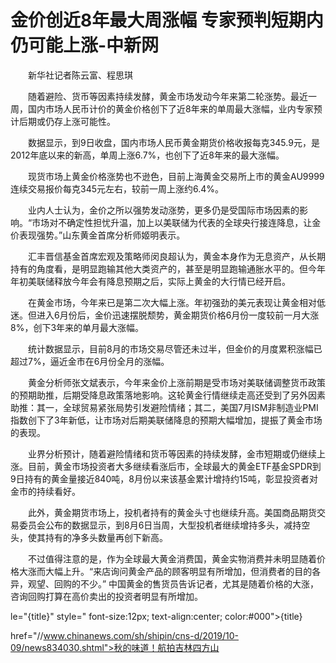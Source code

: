 # 金价创近8年最大周涨幅 专家预判短期内仍可能上涨-中新网

　　新华社记者陈云富、程思琪

　　随着避险、货币等因素持续发酵，黄金市场发动今年来第二轮涨势。最近一周，国内市场人民币计价的黄金价格创下了近8年来的单周最大涨幅，业内专家预计后期或仍存上涨可能性。

　　数据显示，到9日收盘，国内市场人民币黄金期货价格收报每克345.9元，是2012年底以来的新高，单周上涨6.7%，也创下了近8年来的最大涨幅。

　　现货市场上黄金价格涨势也不逊色，目前上海黄金交易所上市的黄金AU9999连续交易报价每克345元左右，较前一周上涨约6.4%。

　　业内人士认为，金价之所以强势发动涨势，更多仍是受国际市场因素的影响。“市场对不确定性担忧升温，加上以美联储为代表的全球央行接连降息，让金价表现强势。”山东黄金首席分析师姬明表示。

　　汇丰晋信基金首席宏观及策略师闵良超认为，黄金本身作为无息资产，从长期持有的角度看，是明显跑输其他大类资产的，甚至是明显跑输通胀水平的。但今年年初美联储释放今年会有降息预期之后，实际上黄金的大行情已经开启。

　　在黄金市场，今年来已是第二次大幅上涨。年初强劲的美元表现让黄金相对低迷。但进入6月份后，金价迅速摆脱颓势，黄金期货价格6月份一度较前一月大涨8%，创下3年来的单月最大涨幅。

　　统计数据显示，目前8月的市场交易尽管还未过半，但金价的月度累积涨幅已超过7%，逼近金市在6月份全月的涨幅。

　　黄金分析师张文斌表示，今年来金价上涨前期是受市场对美联储调整货币政策的预期助推，后期受降息政策落地影响。这轮黄金行情继续走高还受到了另外因素助推：其一，全球贸易紧张局势引发避险情绪；其二，美国7月ISM非制造业PMI指数创下了3年新低，让市场对后期美联储降息的预期大幅增加，提振了黄金市场的表现。

　　业界分析预计，随着避险情绪和货币等因素的持续发酵，金市短期或仍继续上涨。目前，黄金市场投资者大多继续看涨后市，全球最大的黄金ETF基金SPDR到9日持有的黄金量接近840吨，8月份以来该基金累计增持约15吨，彰显投资者对金市的持续看好。

　　此外，黄金期货市场上，投机者持有的黄金头寸也继续升高。美国商品期货交易委员会公布的数据显示，到8月6日当周，大型投机者继续增持多头，减持空头，使其持有的净多头数量再创下新高。

　　不过值得注意的是，作为全球最大黄金消费国，黄金实物消费并未明显随着价格大涨而大幅上升。“来店询问黄金产品的顾客明显有所增加，但消费者的目的各异，观望、回购的不少。” 中国黄金的售货员告诉记者，尤其是随着价格的大涨，咨询回购打算在高价卖出的投资者明显有所增加。

le="{title}" style=" font-size:12px; text-align:center; color:#000">{title}

href="//www.chinanews.com/sh/shipin/cns-d/2019/10-09/news834030.shtml">秋的味道！航拍吉林四方山
